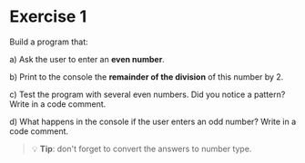 # Exercise 1

Build a program that:

a) Ask the user to enter an **even number**.

b) Print to the console the **remainder of the division** of this number by 2.

c) Test the program with several even numbers. Did you notice a pattern? Write in a code comment.

d) What happens in the console if the user enters an odd number? Write in a code comment.

>💡  **Tip**:   don't forget to convert the answers to number type.